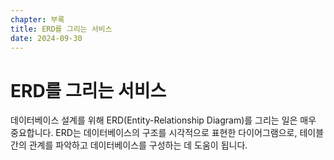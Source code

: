 ```yaml
---
chapter: 부록
title: ERD를 그리는 서비스
date: 2024-09-30
---
```


# ERD를 그리는 서비스

데이터베이스 설계를 위해 ERD(Entity-Relationship Diagram)를 그리는 일은 매우 중요합니다. ERD는 데이터베이스의 구조를 시각적으로 표현한 다이어그램으로, 테이블 간의 관계를 파악하고 데이터베이스를 구성하는 데 도움이 됩니다.